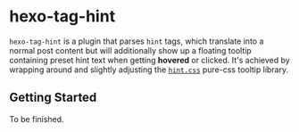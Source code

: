 # hexo-tag-hint

`hexo-tag-hint` is a plugin that parses `hint` tags,  which translate into a normal post content but will additionally show up a floating tooltip containing preset hint text when getting **hovered** or clicked. It's achieved by wrapping around and slightly adjusting the [`hint.css`](https://github.com/chinchang/hint.css) pure-css tooltip library.

## Getting Started

To be finished.
